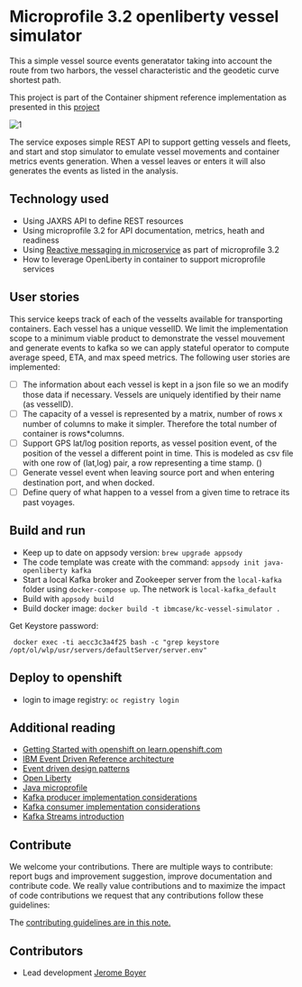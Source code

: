 # Microprofile 3.2 openliberty vessel simulator

This a simple vessel source events generatator taking into account the route from two harbors, the vessel characteristic and the geodetic curve shortest path.

This project is part of the Container shipment reference implementation as presented in this [project](https://ibm-cloud-architecture.github.io/refarch-kc)

![1](https://github.com/ibm-cloud-architecture/refarch-kc/blob/master/analysis/vessel-dom-cmd3.png)


The service exposes simple REST API to support getting vessels and fleets, and start and stop simulator to emulate vessel movements and container metrics events generation. When a vessel leaves or enters it will also generates the events as listed in the analysis.

## Technology used

* Using JAXRS API to define REST resources
* Using microprofile 3.2 for API documentation, metrics, heath and readiness
* Using [Reactive messaging in microservice](https://openliberty.io/blog/2019/09/13/microprofile-reactive-messaging-19009.html#mpreactive) as part of microprofile 3.2
* How to leverage OpenLiberty in container to support microprofile services

## User stories

This service keeps track of each of the vesselts available for transporting containers. Each vessel has a unique vesselID. We limit the implementation scope to a minimum viable product to demonstrate the vessel mouvement and generate events to kafka so we can apply stateful operator to compute average speed, ETA, and max speed metrics. The following user stories are implemented:

* [ ] The information about each vessel is kept in a json file so we an modify those data if necessary. Vessels are uniquely identified by their name (as vesselID).
* [ ] The capacity of a vessel is represented by a matrix, number of rows x number of columns to make it simpler. Therefore the total number of container is rows*columns.
* [ ] Support GPS lat/log position reports, as vessel position event, of the position of the vessel a different point in time. This is modeled as csv file with one row of (lat,log) pair, a row representing a time stamp. ()
* [ ] Generate vessel event when leaving source port and when entering destination port, and when docked.
* [ ] Define query of what happen to a vessel from a given time to retrace its past voyages.

## Build and run

* Keep up to date on appsody version: `brew upgrade appsody`
* The code template was create with the command: `appsody init java-openliberty kafka`
* Start a local Kafka broker and Zookeeper server from the `local-kafka` folder using `docker-compose up`. The network is `local-kafka_default`
* Build with `appsody build`
* Build docker image: `docker build -t ibmcase/kc-vessel-simulator .`

Get Keystore password: 
```
 docker exec -ti aecc3c3a4f25 bash -c "grep keystore /opt/ol/wlp/usr/servers/defaultServer/server.env"
```

## Deploy to openshift

* login to image registry: `oc registry login`

## Additional reading

* [Getting Started with openshift on learn.openshift.com](https://learn.openshift.com/introduction/getting-started/)
* [IBM Event Driven Reference architecture](https://ibm-cloud-architecture.github.io/refarch-eda/)
* [Event driven design patterns](https://ibm-cloud-architecture.github.io/refarch-eda/design-patterns/ED-patterns/)
* [Open Liberty](https://openliberty.io/)
* [Java microprofile](https://openliberty.io/docs/ref/general/#microprofile.html)
* [Kafka producer implementation considerations](https://ibm-cloud-architecture.github.io/refarch-eda/kafka/producers/)
* [Kafka consumer implementation considerations](https://ibm-cloud-architecture.github.io/refarch-eda/kafka/consumers/)
* [Kafka Streams introduction](https://ibm-cloud-architecture.github.io/refarch-eda/kafka/kafka-stream/)


## Contribute

We welcome your contributions. There are multiple ways to contribute: report bugs and improvement suggestion, improve documentation and contribute code.
We really value contributions and to maximize the impact of code contributions we request that any contributions follow these guidelines:

The [contributing guidelines are in this note.](./CONTRIBUTING.md)

## Contributors

* Lead development [Jerome Boyer](https://www.linkedin.com/in/jeromeboyer/)
